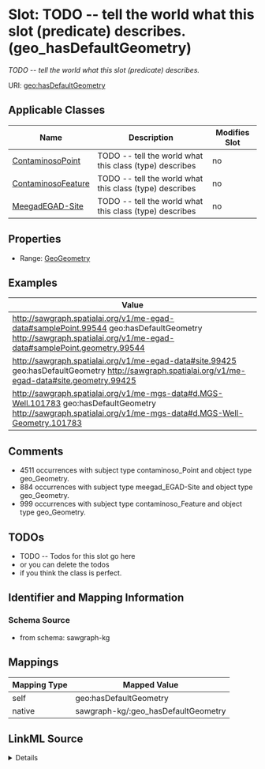 

# Slot: TODO -- tell the world what this slot (predicate) describes. (geo_hasDefaultGeometry)


_TODO -- tell the world what this slot (predicate) describes._





URI: [geo:hasDefaultGeometry](http://www.opengis.net/ont/geosparql#hasDefaultGeometry)



<!-- no inheritance hierarchy -->





## Applicable Classes

| Name | Description | Modifies Slot |
| --- | --- | --- |
| [ContaminosoPoint](../classes/ContaminosoPoint.md) | TODO -- tell the world what this class (type) describes |  no  |
| [ContaminosoFeature](../classes/ContaminosoFeature.md) | TODO -- tell the world what this class (type) describes |  no  |
| [MeegadEGAD-Site](../classes/MeegadEGAD-Site.md) | TODO -- tell the world what this class (type) describes |  no  |







## Properties

* Range: [GeoGeometry](../classes/GeoGeometry.md)






## Examples

| Value |
| --- |
| http://sawgraph.spatialai.org/v1/me-egad-data#samplePoint.99544 geo:hasDefaultGeometry http://sawgraph.spatialai.org/v1/me-egad-data#samplePoint.geometry.99544 |
| http://sawgraph.spatialai.org/v1/me-egad-data#site.99425 geo:hasDefaultGeometry http://sawgraph.spatialai.org/v1/me-egad-data#site.geometry.99425 |
| http://sawgraph.spatialai.org/v1/me-mgs-data#d.MGS-Well.101783 geo:hasDefaultGeometry http://sawgraph.spatialai.org/v1/me-mgs-data#d.MGS-Well-Geometry.101783 |

## Comments

* 4511 occurrences with subject type contaminoso_Point and object type geo_Geometry.
* 884 occurrences with subject type meegad_EGAD-Site and object type geo_Geometry.
* 999 occurrences with subject type contaminoso_Feature and object type geo_Geometry.

## TODOs

* TODO -- Todos for this slot go here
* or you can delete the todos
* if you think the class is perfect.

## Identifier and Mapping Information







### Schema Source


* from schema: sawgraph-kg




## Mappings

| Mapping Type | Mapped Value |
| ---  | ---  |
| self | geo:hasDefaultGeometry |
| native | sawgraph-kg/:geo_hasDefaultGeometry |




## LinkML Source

<details>
```yaml
name: geo_hasDefaultGeometry
description: TODO -- tell the world what this slot (predicate) describes.
title: TODO -- tell the world what this slot (predicate) describes.
todos:
- TODO -- Todos for this slot go here
- or you can delete the todos
- if you think the class is perfect.
comments:
- 4511 occurrences with subject type contaminoso_Point and object type geo_Geometry.
- 884 occurrences with subject type meegad_EGAD-Site and object type geo_Geometry.
- 999 occurrences with subject type contaminoso_Feature and object type geo_Geometry.
examples:
- value: http://sawgraph.spatialai.org/v1/me-egad-data#samplePoint.99544 geo:hasDefaultGeometry
    http://sawgraph.spatialai.org/v1/me-egad-data#samplePoint.geometry.99544
- value: http://sawgraph.spatialai.org/v1/me-egad-data#site.99425 geo:hasDefaultGeometry
    http://sawgraph.spatialai.org/v1/me-egad-data#site.geometry.99425
- value: http://sawgraph.spatialai.org/v1/me-mgs-data#d.MGS-Well.101783 geo:hasDefaultGeometry
    http://sawgraph.spatialai.org/v1/me-mgs-data#d.MGS-Well-Geometry.101783
from_schema: sawgraph-kg
rank: 1000
slot_uri: geo:hasDefaultGeometry
alias: geo_hasDefaultGeometry
domain_of:
- contaminoso_Feature
- contaminoso_Point
- meegad_EGAD-Site
subproperty_of: geo_hasGeometry
range: geo_Geometry

```
</details>